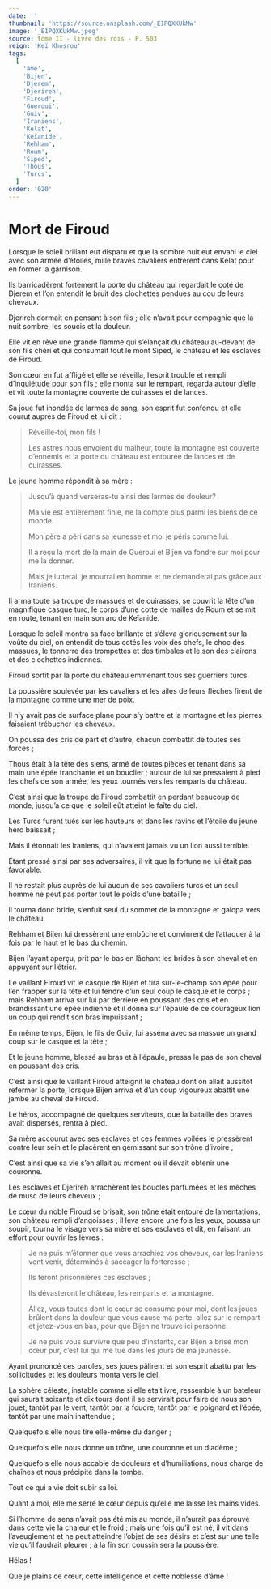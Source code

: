```yaml
---
date: ''
thumbnail: 'https://source.unsplash.com/_E1PQXKUkMw'
image: '_E1PQXKUkMw.jpeg'
source: tome II - livre des rois - P. 503
reign: 'Keï Khosrou'
tags:
  [
    'âme',
    'Bijen',
    'Djerem',
    'Djerireh',
    'Firoud',
    'Gueroui',
    'Guiv',
    'Iraniens',
    'Kelat',
    'Keïanide',
    'Rehham',
    'Roum',
    'Siped',
    'Thous',
    'Turcs',
  ]
order: '020'
---
```


# Mort de Firoud

Lorsque le soleil brillant eut disparu et que la sombre nuit eut envahi le ciel avec son armée d’étoiles, mille braves cavaliers entrèrent dans Kelat pour en former la garnison.

Ils barricadèrent fortement la porte du château qui regardait le coté de Djerem et l’on entendit le bruit des clochettes pendues au cou de leurs chevaux.

Djerireh dormait en pensant à son fils ; elle n’avait pour compagnie que la nuit sombre, les soucis et la douleur.

Elle vit en rêve une grande flamme qui s’élançait du château au-devant de son fils chéri et qui consumait tout le mont Siped, le château et les esclaves de Firoud.

Son cœur en fut affligé et elle se réveilla, l’esprit troublé et rempli d’inquiétude pour son fils ; elle monta sur le rempart, regarda autour d’elle et vit toute la montagne couverte de cuirasses et de lances.

Sa joue fut inondée de larmes de sang, son esprit fut confondu et elle courut auprès de Firoud et lui dit :

> Réveille-toi, mon fils !
>
> Les astres nous envoient du malheur, toute la montagne est couverte d’ennemis et la porte du château est entourée de lances et de cuirasses.

Le jeune homme répondit à sa mère :

> Jusqu’à quand verseras-tu ainsi des larmes de douleur?
>
> Ma vie est entièrement finie, ne la compte plus parmi les biens de ce monde.
>
> Mon père a péri dans sa jeunesse et moi je péris comme lui.
>
> Il a reçu la mort de la main de Gueroui et Bijen va fondre sur moi pour me la donner.
>
> Mais je lutterai, je mourrai en homme et ne demanderai pas grâce aux Iraniens.

Il arma toute sa troupe de massues et de cuirasses, se couvrit la tête d’un magnifique casque turc, le corps d’une cotte de mailles de Roum et se mit en route, tenant en main son arc de Keïanide.

Lorsque le soleil montra sa face brillante et s’éleva glorieusement sur la voûte du ciel, on entendit de tous cotés les voix des chefs, le choc des massues, le tonnerre des trompettes et des timbales et le son des clairons et des clochettes indiennes.

Firoud sortit par la porte du château emmenant tous ses guerriers turcs.

La poussière soulevée par les cavaliers et les ailes de leurs flèches firent de la montagne comme une mer de poix.

Il n’y avait pas de surface plane pour s’y battre et la montagne et les pierres faisaient trébucher les chevaux.

On poussa des cris de part et d’autre, chacun combattit de toutes ses forces ;

Thous était à la tête des siens, armé de toutes pièces et tenant dans sa main une épée tranchante et un bouclier ; autour de lui se pressaient à pied les chefs de son armée, les yeux tournés vers les remparts du château.

C’est ainsi que la troupe de Firoud combattit en perdant beaucoup de monde, jusqu’à ce que le soleil eût atteint le faîte du ciel.

Les Turcs furent tués sur les hauteurs et dans les ravins et l’étoile du jeune héro baissait ;

Mais il étonnait les Iraniens, qui n’avaient jamais vu un lion aussi terrible.

Étant pressé ainsi par ses adversaires, il vit que la fortune ne lui était pas favorable.

Il ne restait plus auprès de lui aucun de ses cavaliers turcs et un seul homme ne peut pas porter tout le poids d’une bataille ;

Il tourna donc bride, s’enfuit seul du sommet de la montagne et galopa vers le château.

Rehham et Bijen lui dressèrent une embûche et convinrent de l’attaquer à la fois par le haut et le bas du chemin.

Bijen l’ayant aperçu, prit par le bas en lâchant les brides à son cheval et en appuyant sur l’étrier.

Le vaillant Firoud vit le casque de Bijen et tira sur-le-champ son épée pour l’en frapper sur la tête et lui fendre d’un seul coup le casque et le corps ; mais Rehham arriva sur lui par derrière en poussant des cris et en brandissant une épée indienne et il donna sur l’épaule de ce courageux lion un coup qui rendit son bras impuissant ;

En même temps, Bijen, le fils de Guiv, lui asséna avec sa massue un grand coup sur le casque et la tête ;

Et le jeune homme, blessé au bras et à l’épaule, pressa le pas de son cheval en poussant des cris.

C’est ainsi que le vaillant Firoud atteignit le château dont on allait aussitôt refermer la porte, lorsque Bijen arriva et d’un coup vigoureux abattit une jambe au cheval de Firoud.

Le héros, accompagné de quelques serviteurs, que la bataille des braves avait dispersés, rentra à pied.

Sa mère accourut avec ses esclaves et ces femmes voilées le pressèrent contre leur sein et le placèrent en gémissant sur son trône d’ivoire ;

C’est ainsi que sa vie s’en allait au moment où il devait obtenir une couronne.

Les esclaves et Djerireh arrachèrent les boucles parfumées et les mèches de musc de leurs cheveux ;

Le cœur du noble Firoud se brisait, son trône était entouré de lamentations, son château rempli d’angoisses ; il leva encore une fois les yeux, poussa un soupir, tourna le visage vers sa mère et ses esclaves et dit, en faisant un effort pour ouvrir les lèvres :

> Je ne puis m’étonner que vous arrachiez vos cheveux, car les Iraniens vont venir, déterminés à saccager la forteresse ;
>
> Ils feront prisonnières ces esclaves ;
>
> Ils dévasteront le château, les remparts et la montagne.
>
> Allez, vous toutes dont le cœur se consume pour moi, dont les joues brûlent dans la douleur que vous cause ma perte, allez sur le rempart et jetez-vous en bas, pour que Bijen ne trouve ici personne.
>
> Je ne puis vous survivre que peu d’instants, car Bijen a brisé mon cœur pur, c’est lui qui me tue dans les jours de ma jeunesse.

Ayant prononcé ces paroles, ses joues pâlirent et son esprit abattu par les sollicitudes et les douleurs monta vers le ciel.

La sphère céleste, instable comme si elle était ivre, ressemble à un bateleur qui saurait soixante et dix tours dont il se servirait pour faire de nous son jouet, tantôt par le vent, tantôt par la foudre, tantôt par le poignard et l’épée, tantôt par une main inattendue ;

Quelquefois elle nous tire elle-même du danger ;

Quelquefois elle nous donne un trône, une couronne et un diadème ;

Quelquefois elle nous accable de douleurs et d’humiliations, nous charge de chaînes et nous précipite dans la tombe.

Tout ce qui a vie doit subir sa loi.

Quant à moi, elle me serre le cœur depuis qu’elle me laisse les mains vides.

Si l’homme de sens n’avait pas été mis au monde, il n’aurait pas éprouvé dans cette vie la chaleur et le froid ; mais une fois qu’il est né, il vit dans l’aveuglement et ne peut atteindre l’objet de ses désirs et c’est sur une telle vie qu’il faudrait pleurer ; à la fin son coussin sera la poussière.

Hélas !

Que je plains ce cœur, cette intelligence et cette noblesse d’âme !
